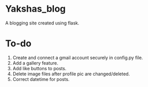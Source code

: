 # Yakshas_blog
A blogging site created using flask.

# To-do
1. Create and connect a gmail account securely in config.py file.
2. Add a gallery feature.
3. Add like buttons to posts.
4. Delete image files after profile pic are changed/deleted.
5. Correct datetime for posts.
